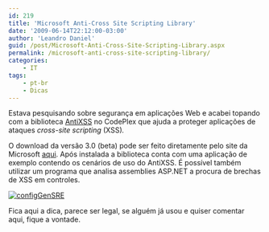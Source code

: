```yaml
---
id: 219
title: 'Microsoft Anti-Cross Site Scripting Library'
date: '2009-06-14T22:12:00-03:00'
author: 'Leandro Daniel'
guid: /post/Microsoft-Anti-Cross-Site-Scripting-Library.aspx
permalink: /microsoft-anti-cross-site-scripting-library/
categories:
    - IT
tags:
    - pt-br
    - Dicas
---
```


Estava pesquisando sobre segurança em aplicações Web e acabei topando com a biblioteca [AntiXSS](http://antixss.codeplex.com/) no CodePlex que ajuda a proteger aplicações de ataques *cross-site scripting* (XSS)*.*

O download da versão 3.0 (beta) pode ser feito diretamente pelo site da Microsoft [aqui](http://www.microsoft.com/downloads/details.aspx?FamilyId=051ee83c-5ccf-48ed-8463-02f56a6bfc09&displaylang=en). Após instalada a biblioteca conta com uma aplicação de exemplo contendo os cenários de uso do AntiXSS. É possível também utilizar um programa que analisa assemblies ASP.NET a procura de brechas de XSS em controles.

[![configGenSRE](http://leandrodaniel.com/pics/WindowsLiveWriter/9182225e4548/01DB13BE/configGenSRE_thumb.png "configGenSRE")](http://leandrodaniel.com/pics/WindowsLiveWriter/9182225e4548/3E6DF0F9/configGenSRE.png)

Fica aqui a dica, parece ser legal, se alguém já usou e quiser comentar aqui, fique a vontade.

